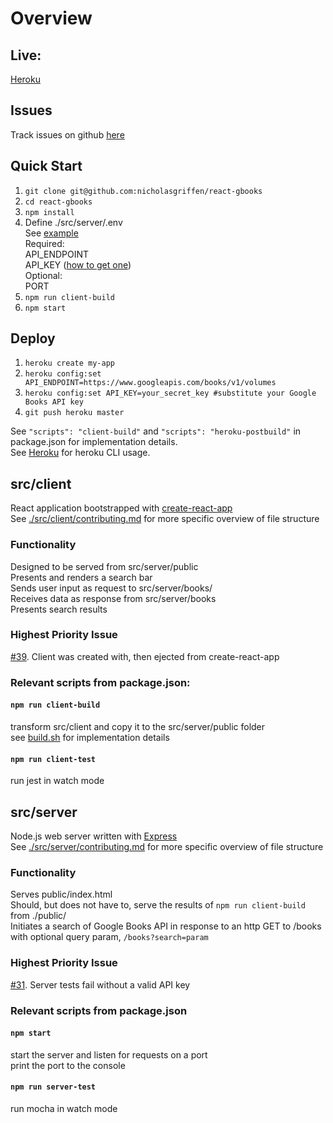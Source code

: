 # Overview 

## Live: 
[Heroku](https://nggbsearch.herokuapp.com/)

## Issues   
Track issues on github [here](https://github.com/nicholasgriffen/react-gbooks/issues)  

## Quick Start 
1. `git clone git@github.com:nicholasgriffen/react-gbooks`  
2. `cd react-gbooks`
3. `npm install`  
4. Define ./src/server/.env   
    See [example](./support/env.example)    
        Required:    
            API_ENDPOINT  
            API_KEY ([how to get one](https://developers.google.com/books/docs/v1/using))  
        Optional:  
            PORT  
5. `npm run client-build`    
6. `npm start`  

## Deploy   
1. `heroku create my-app`  
2. `heroku config:set API_ENDPOINT=https://www.googleapis.com/books/v1/volumes`
3. `heroku config:set API_KEY=your_secret_key #substitute your Google Books API key`
4. `git push heroku master`  

See `"scripts": "client-build"` and `"scripts": "heroku-postbuild"` in package.json for implementation details.  
See [Heroku](https://devcenter.heroku.com/articles/creating-apps) for heroku CLI usage.  

## src/client
  React application bootstrapped with [create-react-app](https://github.com/facebook/create-react-app)  
  See [./src/client/contributing.md](./src/client/contributing.md) for more specific overview of file structure
### Functionality
  Designed to be served from src/server/public  
  Presents and renders a search bar   
  Sends user input as request to src/server/books/    
  Receives data as response from src/server/books      
  Presents search results   
### Highest Priority Issue 
[#39](https://github.com/nicholasgriffen/react-gbooks/issues/39). Client was created with, then ejected from create-react-app
 
### Relevant scripts from package.json:  
#### `npm run client-build`  
  transform src/client and copy it to the src/server/public folder  
  see [build.sh](./support/env.example) for implementation details  
#### `npm run client-test`  
  run jest in watch mode
  
## src/server
  Node.js web server written with [Express](https://expressjs.com/)  
  See [./src/server/contributing.md](./src/server/contributing.md) for more specific overview of file structure
### Functionality
  Serves public/index.html   
  Should, but does not have to, serve the results of `npm run client-build` from ./public/           
  Initiates a search of Google Books API in response to an http GET to /books with optional query param, `/books?search=param`  
### Highest Priority Issue 
[#31](https://github.com/nicholasgriffen/react-gbooks/issues/31). Server tests fail without a valid API key

### Relevant scripts from package.json
#### `npm start` 
  start the server and listen for requests on a port  
  print the port to the console
#### `npm run server-test`
  run mocha in watch mode
  

